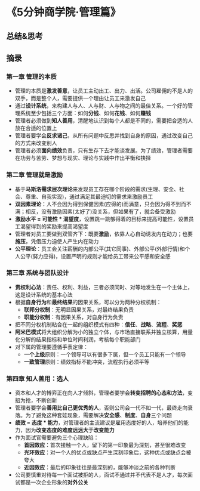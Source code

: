# 《5分钟商学院·管理篇》

## 总结&思考

## 摘录

### 第一章 管理的本质

- 管理的本质是**激发善意**，让员工主动出工、出力、出活。公司雇佣的不是人的双手，而是整个人，需要提供一个理由让员工来激发自己
- 通过**设计系统**，来构建人与人、人与财、人与物之间的最佳关系。一个好的管理系统至少包括三个方面：如何**分钱**、如何**花钱**、如何**赚钱**
- 管理者必须做到**知人善用**，清醒地认识到每个人都是不同的，需要把合适的人放在合适的位置上
- 管理者要学会**反求诸己**，从所有问题中反思并找到自身的原因，通过改变自己的方式来改变别人
- 管理者必须**面向绩效**负责，只有生存下去才能谈发展。为了绩效，管理者需要在功劳与苦劳、梦想与现实、理论与实践中作出平衡和抉择

### 第二章 管理就是激励

- 基于**马斯洛需求层次理论**来发现员工存在哪个阶段的需求(生理、安全、社会、尊重、自我实现)，通过满足其最迫切的需求来激励员工
- **双因素理论**：人不会因为得到保健因素(应得的)而满意，只会因为得不到而不满；相反，没有激励因素(太好了)没关系，但如果有了，就会备受激励
- **激励水平 = 可能性 * 渴望度**，设置跳一跳够得着的目标来提高可能性，设置员工渴望得到的奖励来提高渴望度
- 管理者对员工要做到双管齐下：既要**激励**，依靠人心自动诱发内在动力；也要**施压**，凭借压力迫使人产生内在动力
- **公平理论**：员工会关注薪酬的内部公平(其它同事)、外部公平(外部行情)和个人公平(努力应得)，设置严明的规则才能给员工带来公平感和安全感

### 第三章 系统与团队设计

- **责权利心法**：责任、权利、利益，三者必须同时、对等地发生在一个主体上，这是设计系统的基本心法
- 根据**自身行为**和**最终结果**的因果关系，可以分为两种分权机制：
    - **联邦分权制**：无明显因果关系，对最终结果负责
    - **职能分权制**：有因果关系，对自身行为负责
- 把不同分权机制粘合在一起的组织模式有四种：**信任**、**战略**、**流程**、**奖惩**
- **阿米巴模式**将大组织分解为小的独立个体，与市场直接联系并独立核算，用量化分解的结果指标和单位时间利润，考核每个职能部门
- 对下属的管理要遵循手表定律：
    - **一个上级**原则：一个领导可以有很多下属，但一个员工只能有一个领导
    - **一致管理**原则：绩效指标不能冲突，流程执行必须平等

### 第四章 知人善用：选人

- 资本和人才的博弈正在向人才倾斜，管理者要学会**转变招聘的心态和方法**，变招为抢，不断创新
- 管理者要学会**善用比自己更优秀的人**，否则公司会一代不如一代，最终走向衰落。为了避免这种套娃现象，需要解决**安全感**、**制度**、**自身**三个问题
- **绩效 = 态度 * 能力**，对管理者的主流建议是雇用态度好的人，培养他们的能力，因为**改变态度的难度远远大于改变能力**
- 作为面试官需要避免三个心理缺陷：
    - **首因效应**：首次接触一个人，留下的第一印象最为深刻，甚至很难改变
    - **光环效应**：对一个人的优点或缺点产生深刻印象后，这种优点或缺点会被夸大
    - **近因效应**：最后的印象往往是最深刻的，能够冲淡之前的各种判断
- 公司要慎重对待每一个面试被拒的人，面试不通过并不代表不是人才，每次面试都是一次企业形象的**对外公关**
